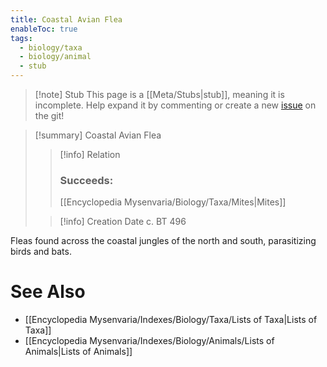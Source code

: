 ```yaml
---
title: Coastal Avian Flea
enableToc: true
tags:
  - biology/taxa
  - biology/animal
  - stub
---
```


> [!note] Stub
> This page is a [[Meta/Stubs|stub]], meaning it is incomplete. Help expand it by commenting or create a new [issue](https://github.com/RagtimeGal/quartz--encyclopedia-mysenvaria/issues/new/choose) on the git!


> [!summary] Coastal Avian Flea
> > [!info] Relation
> > ### Succeeds:
> > [[Encyclopedia Mysenvaria/Biology/Taxa/Mites|Mites]]
>
> > [!info] Creation Date
> > c. BT 496

Fleas found across the coastal jungles of the north and south, parasitizing birds and bats.

# See Also
- [[Encyclopedia Mysenvaria/Indexes/Biology/Taxa/Lists of Taxa|Lists of Taxa]]
- [[Encyclopedia Mysenvaria/Indexes/Biology/Animals/Lists of Animals|Lists of Animals]]
